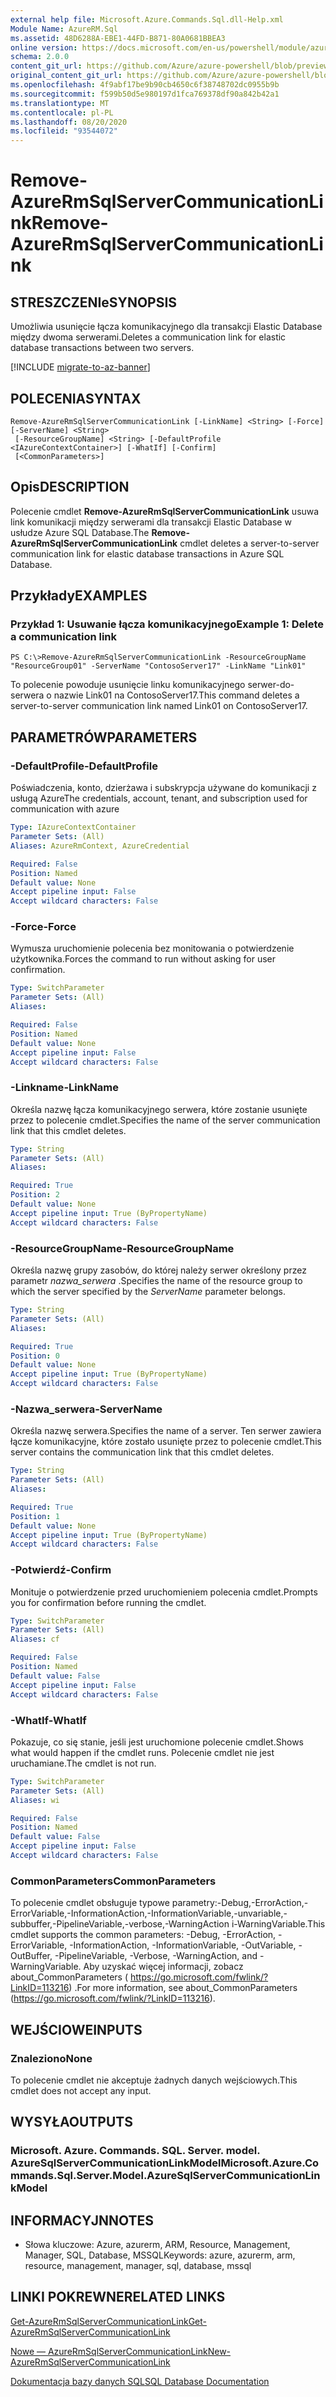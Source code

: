 ```yaml
---
external help file: Microsoft.Azure.Commands.Sql.dll-Help.xml
Module Name: AzureRM.Sql
ms.assetid: 48D6288A-EBE1-44FD-B871-80A0681BBEA3
online version: https://docs.microsoft.com/en-us/powershell/module/azurerm.sql/remove-azurermsqlservercommunicationlink
schema: 2.0.0
content_git_url: https://github.com/Azure/azure-powershell/blob/preview/src/ResourceManager/Sql/Commands.Sql/help/Remove-AzureRmSqlServerCommunicationLink.md
original_content_git_url: https://github.com/Azure/azure-powershell/blob/preview/src/ResourceManager/Sql/Commands.Sql/help/Remove-AzureRmSqlServerCommunicationLink.md
ms.openlocfilehash: 4f9abf17be9b90cb4650c6f38748702dc0955b9b
ms.sourcegitcommit: f599b50d5e980197d1fca769378df90a842b42a1
ms.translationtype: MT
ms.contentlocale: pl-PL
ms.lasthandoff: 08/20/2020
ms.locfileid: "93544072"
---
```

# <span data-ttu-id="e8669-101">Remove-AzureRmSqlServerCommunicationLink</span><span class="sxs-lookup"><span data-stu-id="e8669-101">Remove-AzureRmSqlServerCommunicationLink</span></span>

## <span data-ttu-id="e8669-102">STRESZCZENIe</span><span class="sxs-lookup"><span data-stu-id="e8669-102">SYNOPSIS</span></span>
<span data-ttu-id="e8669-103">Umożliwia usunięcie łącza komunikacyjnego dla transakcji Elastic Database między dwoma serwerami.</span><span class="sxs-lookup"><span data-stu-id="e8669-103">Deletes a communication link for elastic database transactions between two servers.</span></span>

[!INCLUDE [migrate-to-az-banner](../../includes/migrate-to-az-banner.md)]

## <span data-ttu-id="e8669-104">POLECENIA</span><span class="sxs-lookup"><span data-stu-id="e8669-104">SYNTAX</span></span>

```
Remove-AzureRmSqlServerCommunicationLink [-LinkName] <String> [-Force] [-ServerName] <String>
 [-ResourceGroupName] <String> [-DefaultProfile <IAzureContextContainer>] [-WhatIf] [-Confirm]
 [<CommonParameters>]
```

## <span data-ttu-id="e8669-105">Opis</span><span class="sxs-lookup"><span data-stu-id="e8669-105">DESCRIPTION</span></span>
<span data-ttu-id="e8669-106">Polecenie cmdlet **Remove-AzureRmSqlServerCommunicationLink** usuwa link komunikacji między serwerami dla transakcji Elastic Database w usłudze Azure SQL Database.</span><span class="sxs-lookup"><span data-stu-id="e8669-106">The **Remove-AzureRmSqlServerCommunicationLink** cmdlet deletes a server-to-server communication link for elastic database transactions in Azure SQL Database.</span></span>

## <span data-ttu-id="e8669-107">Przykłady</span><span class="sxs-lookup"><span data-stu-id="e8669-107">EXAMPLES</span></span>

### <span data-ttu-id="e8669-108">Przykład 1: Usuwanie łącza komunikacyjnego</span><span class="sxs-lookup"><span data-stu-id="e8669-108">Example 1: Delete a communication link</span></span>
```
PS C:\>Remove-AzureRmSqlServerCommunicationLink -ResourceGroupName "ResourceGroup01" -ServerName "ContosoServer17" -LinkName "Link01"
```

<span data-ttu-id="e8669-109">To polecenie powoduje usunięcie linku komunikacyjnego serwer-do-serwera o nazwie Link01 na ContosoServer17.</span><span class="sxs-lookup"><span data-stu-id="e8669-109">This command deletes a server-to-server communication link named Link01 on ContosoServer17.</span></span>

## <span data-ttu-id="e8669-110">PARAMETRÓW</span><span class="sxs-lookup"><span data-stu-id="e8669-110">PARAMETERS</span></span>

### <span data-ttu-id="e8669-111">-DefaultProfile</span><span class="sxs-lookup"><span data-stu-id="e8669-111">-DefaultProfile</span></span>
<span data-ttu-id="e8669-112">Poświadczenia, konto, dzierżawa i subskrypcja używane do komunikacji z usługą Azure</span><span class="sxs-lookup"><span data-stu-id="e8669-112">The credentials, account, tenant, and subscription used for communication with azure</span></span>

```yaml
Type: IAzureContextContainer
Parameter Sets: (All)
Aliases: AzureRmContext, AzureCredential

Required: False
Position: Named
Default value: None
Accept pipeline input: False
Accept wildcard characters: False
```

### <span data-ttu-id="e8669-113">-Force</span><span class="sxs-lookup"><span data-stu-id="e8669-113">-Force</span></span>
<span data-ttu-id="e8669-114">Wymusza uruchomienie polecenia bez monitowania o potwierdzenie użytkownika.</span><span class="sxs-lookup"><span data-stu-id="e8669-114">Forces the command to run without asking for user confirmation.</span></span>

```yaml
Type: SwitchParameter
Parameter Sets: (All)
Aliases:

Required: False
Position: Named
Default value: None
Accept pipeline input: False
Accept wildcard characters: False
```

### <span data-ttu-id="e8669-115">-Linkname</span><span class="sxs-lookup"><span data-stu-id="e8669-115">-LinkName</span></span>
<span data-ttu-id="e8669-116">Określa nazwę łącza komunikacyjnego serwera, które zostanie usunięte przez to polecenie cmdlet.</span><span class="sxs-lookup"><span data-stu-id="e8669-116">Specifies the name of the server communication link that this cmdlet deletes.</span></span>

```yaml
Type: String
Parameter Sets: (All)
Aliases:

Required: True
Position: 2
Default value: None
Accept pipeline input: True (ByPropertyName)
Accept wildcard characters: False
```

### <span data-ttu-id="e8669-117">-ResourceGroupName</span><span class="sxs-lookup"><span data-stu-id="e8669-117">-ResourceGroupName</span></span>
<span data-ttu-id="e8669-118">Określa nazwę grupy zasobów, do której należy serwer określony przez parametr *nazwa_serwera* .</span><span class="sxs-lookup"><span data-stu-id="e8669-118">Specifies the name of the resource group to which the server specified by the *ServerName* parameter belongs.</span></span>

```yaml
Type: String
Parameter Sets: (All)
Aliases:

Required: True
Position: 0
Default value: None
Accept pipeline input: True (ByPropertyName)
Accept wildcard characters: False
```

### <span data-ttu-id="e8669-119">-Nazwa_serwera</span><span class="sxs-lookup"><span data-stu-id="e8669-119">-ServerName</span></span>
<span data-ttu-id="e8669-120">Określa nazwę serwera.</span><span class="sxs-lookup"><span data-stu-id="e8669-120">Specifies the name of a server.</span></span>
<span data-ttu-id="e8669-121">Ten serwer zawiera łącze komunikacyjne, które zostało usunięte przez to polecenie cmdlet.</span><span class="sxs-lookup"><span data-stu-id="e8669-121">This server contains the communication link that this cmdlet deletes.</span></span>

```yaml
Type: String
Parameter Sets: (All)
Aliases:

Required: True
Position: 1
Default value: None
Accept pipeline input: True (ByPropertyName)
Accept wildcard characters: False
```

### <span data-ttu-id="e8669-122">-Potwierdź</span><span class="sxs-lookup"><span data-stu-id="e8669-122">-Confirm</span></span>
<span data-ttu-id="e8669-123">Monituje o potwierdzenie przed uruchomieniem polecenia cmdlet.</span><span class="sxs-lookup"><span data-stu-id="e8669-123">Prompts you for confirmation before running the cmdlet.</span></span>

```yaml
Type: SwitchParameter
Parameter Sets: (All)
Aliases: cf

Required: False
Position: Named
Default value: False
Accept pipeline input: False
Accept wildcard characters: False
```

### <span data-ttu-id="e8669-124">-WhatIf</span><span class="sxs-lookup"><span data-stu-id="e8669-124">-WhatIf</span></span>
<span data-ttu-id="e8669-125">Pokazuje, co się stanie, jeśli jest uruchomione polecenie cmdlet.</span><span class="sxs-lookup"><span data-stu-id="e8669-125">Shows what would happen if the cmdlet runs.</span></span>
<span data-ttu-id="e8669-126">Polecenie cmdlet nie jest uruchamiane.</span><span class="sxs-lookup"><span data-stu-id="e8669-126">The cmdlet is not run.</span></span>

```yaml
Type: SwitchParameter
Parameter Sets: (All)
Aliases: wi

Required: False
Position: Named
Default value: False
Accept pipeline input: False
Accept wildcard characters: False
```

### <span data-ttu-id="e8669-127">CommonParameters</span><span class="sxs-lookup"><span data-stu-id="e8669-127">CommonParameters</span></span>
<span data-ttu-id="e8669-128">To polecenie cmdlet obsługuje typowe parametry:-Debug,-ErrorAction,-ErrorVariable,-InformationAction,-InformationVariable,-unvariable,-subbuffer,-PipelineVariable,-verbose,-WarningAction i-WarningVariable.</span><span class="sxs-lookup"><span data-stu-id="e8669-128">This cmdlet supports the common parameters: -Debug, -ErrorAction, -ErrorVariable, -InformationAction, -InformationVariable, -OutVariable, -OutBuffer, -PipelineVariable, -Verbose, -WarningAction, and -WarningVariable.</span></span> <span data-ttu-id="e8669-129">Aby uzyskać więcej informacji, zobacz about_CommonParameters ( https://go.microsoft.com/fwlink/?LinkID=113216) .</span><span class="sxs-lookup"><span data-stu-id="e8669-129">For more information, see about_CommonParameters (https://go.microsoft.com/fwlink/?LinkID=113216).</span></span>

## <span data-ttu-id="e8669-130">WEJŚCIOWE</span><span class="sxs-lookup"><span data-stu-id="e8669-130">INPUTS</span></span>

### <span data-ttu-id="e8669-131">Znaleziono</span><span class="sxs-lookup"><span data-stu-id="e8669-131">None</span></span>
<span data-ttu-id="e8669-132">To polecenie cmdlet nie akceptuje żadnych danych wejściowych.</span><span class="sxs-lookup"><span data-stu-id="e8669-132">This cmdlet does not accept any input.</span></span>

## <span data-ttu-id="e8669-133">WYSYŁA</span><span class="sxs-lookup"><span data-stu-id="e8669-133">OUTPUTS</span></span>

### <span data-ttu-id="e8669-134">Microsoft. Azure. Commands. SQL. Server. model. AzureSqlServerCommunicationLinkModel</span><span class="sxs-lookup"><span data-stu-id="e8669-134">Microsoft.Azure.Commands.Sql.Server.Model.AzureSqlServerCommunicationLinkModel</span></span>

## <span data-ttu-id="e8669-135">INFORMACYJN</span><span class="sxs-lookup"><span data-stu-id="e8669-135">NOTES</span></span>
* <span data-ttu-id="e8669-136">Słowa kluczowe: Azure, azurerm, ARM, Resource, Management, Manager, SQL, Database, MSSQL</span><span class="sxs-lookup"><span data-stu-id="e8669-136">Keywords: azure, azurerm, arm, resource, management, manager, sql, database, mssql</span></span>

## <span data-ttu-id="e8669-137">LINKI POKREWNE</span><span class="sxs-lookup"><span data-stu-id="e8669-137">RELATED LINKS</span></span>

[<span data-ttu-id="e8669-138">Get-AzureRmSqlServerCommunicationLink</span><span class="sxs-lookup"><span data-stu-id="e8669-138">Get-AzureRmSqlServerCommunicationLink</span></span>](./Get-AzureRmSqlServerCommunicationLink.md)

[<span data-ttu-id="e8669-139">Nowe — AzureRmSqlServerCommunicationLink</span><span class="sxs-lookup"><span data-stu-id="e8669-139">New-AzureRmSqlServerCommunicationLink</span></span>](./New-AzureRmSqlServerCommunicationLink.md)

[<span data-ttu-id="e8669-140">Dokumentacja bazy danych SQL</span><span class="sxs-lookup"><span data-stu-id="e8669-140">SQL Database Documentation</span></span>](https://docs.microsoft.com/azure/sql-database/)
